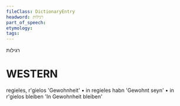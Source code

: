 ```yaml
---
fileClass: DictionaryEntry
headword: רגילות
part_of_speech: 
etymology: 
tags: 
---
```

רגילות

WESTERN
========

regieles, r'gielos 'Gewohnheit'
	•	in regieles habn 'Gewohnt seyn'
	•	in r'gielos bleiben 'In Gewohnheit bleiben'